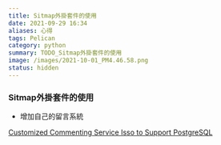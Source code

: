 ```yaml
---
title: Sitmap外掛套件的使用
date: 2021-09-29 16:34
aliases: 心得 
tags: Pelican
category: python
summary: TODO_Sitmap外掛套件的使用
image: /images/2021-10-01_PM4.46.58.png
status: hidden
---
```



### Sitmap外掛套件的使用


- 增加自己的留言系統

[Customized Commenting Service Isso to Support PostgreSQL](https://blog.jingwan.io/customized-commenting-service-isso-to-support-postgresql/)
